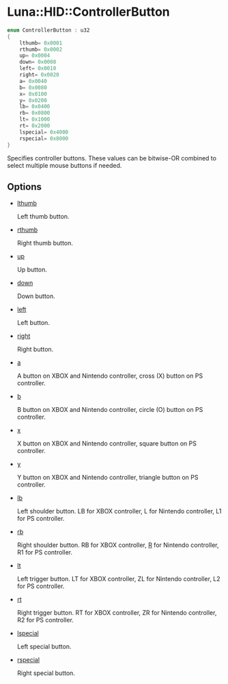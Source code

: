 # Luna::HID::ControllerButton

```c++
enum ControllerButton : u32
{
    lthumb= 0x0001
    rthumb= 0x0002
    up= 0x0004
    down= 0x0008
    left= 0x0010
    right= 0x0020
    a= 0x0040
    b= 0x0080
    x= 0x0100
    y= 0x0200
    lb= 0x0400
    rb= 0x0800
    lt= 0x1000
    rt= 0x2000
    lspecial= 0x4000
    rspecial= 0x8000
}
```

Specifies controller buttons. These values can be bitwise-OR combined to select multiple mouse buttons if needed. 

## Options
* [lthumb](group___h_i_d_1gga436467ac9bceac9ecfbd3775068d34daafdc1840cfa759149610321dd7542835a.md)

    Left thumb button. 

* [rthumb](group___h_i_d_1gga436467ac9bceac9ecfbd3775068d34daa507c97db256ab41245abbd9c1664a767.md)

    Right thumb button. 

* [up](group___h_i_d_1gga436467ac9bceac9ecfbd3775068d34daa46c48bec0d282018b9d167eef7711b2c.md)

    Up button. 

* [down](group___h_i_d_1gga436467ac9bceac9ecfbd3775068d34daa74e8333ad11685ff3bdae589c8f6e34d.md)

    Down button. 

* [left](group___h_i_d_1gga436467ac9bceac9ecfbd3775068d34daa811882fecd5c7618d7099ebbd39ea254.md)

    Left button. 

* [right](group___h_i_d_1gga436467ac9bceac9ecfbd3775068d34daa7c4f29407893c334a6cb7a87bf045c0d.md)

    Right button. 

* [a](group___h_i_d_1gga436467ac9bceac9ecfbd3775068d34daa0cc175b9c0f1b6a831c399e269772661.md)

    A button on XBOX and Nintendo controller, cross (X) button on PS controller. 

* [b](group___h_i_d_1gga436467ac9bceac9ecfbd3775068d34daa92eb5ffee6ae2fec3ad71c777531578f.md)

    B button on XBOX and Nintendo controller, circle (O) button on PS controller. 

* [x](group___h_i_d_1gga436467ac9bceac9ecfbd3775068d34daa9dd4e461268c8034f5c8564e155c67a6.md)

    X button on XBOX and Nintendo controller, square button on PS controller. 

* [y](group___h_i_d_1gga436467ac9bceac9ecfbd3775068d34daa415290769594460e2e485922904f345d.md)

    Y button on XBOX and Nintendo controller, triangle button on PS controller. 

* [lb](group___h_i_d_1gga436467ac9bceac9ecfbd3775068d34daa26403ec6d537fa31f63e294b44831734.md)

    Left shoulder button. LB for XBOX controller, L for Nintendo controller, L1 for PS controller. 

* [rb](group___h_i_d_1gga436467ac9bceac9ecfbd3775068d34daa9e3f4f69757d07f6a0d2af4f1f2a1103.md)

    Right shoulder button. RB for XBOX controller, [R](struct_luna_1_1_r.md) for Nintendo controller, R1 for PS controller. 

* [lt](group___h_i_d_1gga436467ac9bceac9ecfbd3775068d34daad91af6958918af87d6a057c1cdf5b225.md)

    Left trigger button. LT for XBOX controller, ZL for Nintendo controller, L2 for PS controller. 

* [rt](group___h_i_d_1gga436467ac9bceac9ecfbd3775068d34daa822050d9ae3c47f54bee71b85fce1487.md)

    Right trigger button. RT for XBOX controller, ZR for Nintendo controller, R2 for PS controller. 

* [lspecial](group___h_i_d_1gga436467ac9bceac9ecfbd3775068d34daa31ff08c6114dd8be02f149daac8e89a5.md)

    Left special button. 

* [rspecial](group___h_i_d_1gga436467ac9bceac9ecfbd3775068d34daa5247ab476252ef8b677b80f86b684799.md)

    Right special button. 

